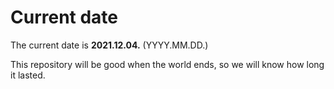 # Current date

The current date is **2021.12.04.** (YYYY.MM.DD.)

This repository will be good when the world ends, so we will know how long it lasted.